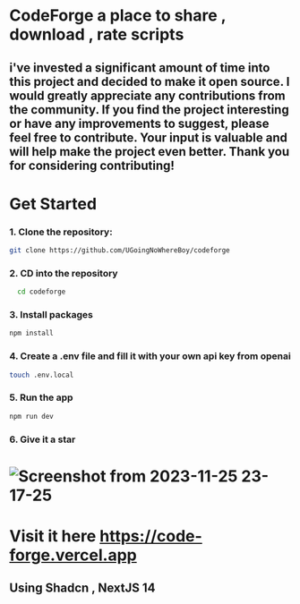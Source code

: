 # CodeForge a place to share , download , rate scripts
## i've invested a significant amount of time into this project and decided to make it open source. I would greatly appreciate any contributions from the community. If you find the project interesting or have any improvements to suggest, please feel free to contribute. Your input is valuable and will help make the project even better. Thank you for considering contributing!

# Get Started
### 1. Clone the repository:
```bash
git clone https://github.com/UGoingNoWhereBoy/codeforge
```
### 2. CD into the repository
```bash
  cd codeforge
```
### 3. Install packages 
```bash
npm install
```
### 4. Create a .env file and fill it with your own api key from openai
```bash
touch .env.local
```
### 5. Run the app 
```bash
npm run dev
```
### 6. Give it a star

# ![Screenshot from 2023-11-25 23-17-25](https://github.com/UGoingNoWhereBoy/codeforge/assets/103299832/90219398-bde9-4d5a-8d4f-ed7a524ee3d6)
# Visit it here https://code-forge.vercel.app

## Using Shadcn , NextJS 14
